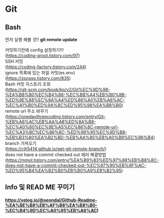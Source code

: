 # Git

## Bash
먼저 실행 해볼 것!!
**git remote update**

커밋하기전에 config 설정하기!!!   
(https://coding-groot.tistory.com/97)  
SSH 커밋   
(https://coding-factory.tistory.com/244)   
ignore 목록에 있는 파일 커밋(ex.env)   
(https://zoosso.tistory.com/835)   
Bash 커밋 히스토리 조회  
(https://git-scm.com/book/ko/v2/Git%EC%9D%98-%EA%B8%B0%EC%B4%88-%EC%BB%A4%EB%B0%8B-%ED%9E%88%EC%8A%A4%ED%86%A0%EB%A6%AC-%EC%A1%B0%ED%9A%8C%ED%95%98%EA%B8%B0)   
remote url 주소 바꾸기   
(https://onedaythreecoding.tistory.com/entry/Git-%EB%A6%AC%EB%AA%A8%ED%8A%B8-%EC%A0%80%EC%9E%A5%EC%86%8C-remote-url-%EC%A3%BC%EC%86%8C-%ED%99%95%EC%9D%B8-%EB%B3%80%EA%B2%BD-%EB%AA%85%EB%A0%B9%EC%96%B4)   
branch 가져오기   
(https://cjh5414.github.io/get-git-remote-branch/)   
does not have a commit checked out 에러 해결방법   
(https://mmol.tistory.com/entry/%EA%B9%83%ED%97%88%EB%B8%8C-does-not-have-a-commit-checked-out-%EC%97%90%EB%9F%AC-%ED%95%B4%EA%B2%B0%EB%B0%A9%EB%B2%95)

## Info 및 READ ME 꾸미기
#### https://velog.io/@seondal/Github-Readme-%EA%BE%B8%EB%AF%B8%EA%B8%B0-%EC%B4%9D%EC%A0%95%EB%A6%AC)